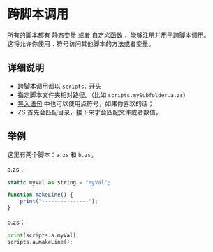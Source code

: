 # 跨脚本调用

所有的脚本都有 [静态变量](/Advanced_Functions/Global_Static_Variables) 或者 [自定义函数](/Advanced_Functions/Custom_Functions) ，能够注册并用于跨脚本调用。   
这将允许你使用 `.` 符号访问其他脚本的方法或者变量。

## 详细说明

- 跨脚本调用都以 `scripts.` 开头
- 指定脚本文件夹相对路径。（比如 `scripts.mySubfolder.a.zs`）
- [导入语句](/Advanced_Functions/Import) 中也可以使用点符号，如果你喜欢的话；
- ZS 首先会匹配目录，接下来才会匹配文件或者数值。



## 举例
这里有两个脚本：`a.zs` 和 `b.zs`。

a.zs：
```js
static myVal as string = "myVal";

function makeLine() {
	print("---------------");
}
```

b.zs：
```python
print(scripts.a.myVal);
scripts.a.makeLine();
```